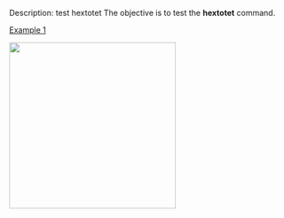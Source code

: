 Description: test hextotet
The objective is to test the **hextotet** command.

[Example 1](description_hextet.md)

<img height="300" width="300" src="https://lanl.github.io/LaGriT/assets/images/output_tet_tn.gif">

